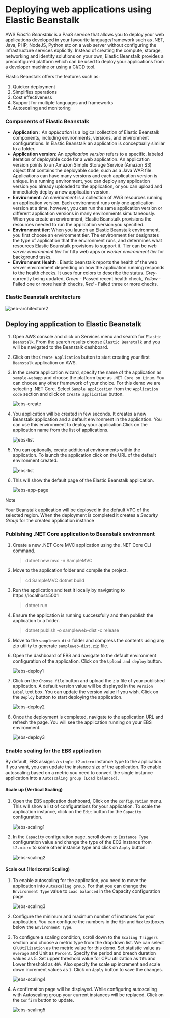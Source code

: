# Deploying web applications using Elastic Beanstalk

AWS *Elastic Beanstalk* is a PaaS service that allows you to deploy your web applications developed in your favourite language/framework such as .NET, Java, PHP, NodeJS, Python etc on a web server without configuring the infrastructure services explicitly. Instead of creating the compute, storage, networking and identity solutions on your own, Elastic Beanstalk provides a preconfigured platform which can be used to deploy your applications from a developer machine or using a CI/CD tool.

Elastic Beanstalk offers the features such as:
    
1) Quicker deployment
2) Simplifies operations
3) Cost effectiveness
4) Support for multiple languages and frameworks
5) Autoscaling and monitoring 
    
### Components of Elastic Beanstalk
 - **Application** : An *application* is a logical collection of Elastic Beanstalk components, including environments, versions, and environment configurations. In Elastic Beanstalk an application is conceptually similar to a folder.
 - **Application version**: An *application version* refers to a specific, labeled iteration of deployable code for a web application. An application version points to an Amazon Simple Storage Service (Amazon S3) object that contains the deployable code, such as a Java WAR file. Applications can have many versions and each application version is unique. In a running environment, you can deploy any application version you already uploaded to the application, or you can upload and immediately deploy a new application version.
 - **Environment**: An *environment* is a collection of AWS resources running an application version. Each environment runs only one application version at a time, however, you can run the same application version or different application versions in many environments simultaneously. When you create an environment, Elastic Beanstalk provisions the resources needed to run the application version you specified.
 - **Environment tier**: When you launch an Elastic Beanstalk environment, you first choose an environment tier. The environment tier designates the type of application that the environment runs, and determines what resources Elastic Beanstalk provisions to support it. Tier can be *web server environment tier* for http web apps  or *worker environment tier* for background tasks.
 - **Environment Health** : Elastic beanstalk reports the health of the web server environment  depending on how the application running responds to the health checks. It uses four colors to describe the status. *Grey*- currently being updated, *Green* - Passed recent health check, *Yellow* - Failed one or more health checks, *Red* - Failed three or more checks.
 
### Elastic Beanstalk architecture
    
   ![aeb-architecture2](images/aeb-architecture2.png)

## Deploying application to Elastic Beanstalk

1) Open AWS console and click on Services menu and search for `Elastic Beanstalk`. From the search results choose `Elastic Beanstalk` and you will be navigated to the Beanstalk dashboard.
2) Click on the `Create Application` button to start creating your first `Beanstalk` application on AWS.
3) In the create application wizard, specify the name of the application as `sample-webapp` and choose the platform type as `.NET Core on Linux`. You can choose any other framework of your choice. For this demo we are selecting .NET Core. Select `Sample application` from the `Application code` section and click on `Create application` button.

    ![ebs-create](images/ebs-create.png)

4) You application will be created in few seconds. It creates a new Beanstalk application and a default environment in the application. You can use this environment to deploy your application.Click on the application name from the list of applications.

    ![ebs-list](images/ebs-list.png)

5)  You can optionally, create additional environments within the application. To launch the application click on the URL of the default environment created. 

    ![ebs-list](images/ebs-env-list.png)

6) This will show the default page of the Elastic Beanstalk application.

    ![ebs-app-page](images/ebs-app-page.png)

> [!NOTE]
> Your Beanstalk application will be deployed in the default VPC of the selected region. When the deployment is completed it creates a *Security Group* for the created application instance

### Publishing .NET Core application to Beanstalk environment
1) Create a new .NET Core MVC application using the .NET Core CLI command.
    > dotnet new mvc -n SampleMVC
2) Move to the application folder and compile the project. 
    > cd SampleMVC
    > dotnet build
3) Run the application and test it locally by navigating to https://localhost:5001
    > dotnet run
4) Ensure the application is running successfully and then publish the application to a folder.
    > dotnet publish -o sampleweb-dist -c release
5) Move to the `sampleweb-dist` folder  and compress the contents using any zip utility to generate `sampleweb-dist.zip` file.
6) Open the dashboard of EBS and navigate to the default environment configuration of the application. Click on the `Upload and deploy` button.
    
    ![ebs-deploy1](images/ebs-deploy1.png)

7) Click on the `Choose file` button and upload the zip file of your published application. A default version value will be displayed in the `Version Label` text box. You can update the version value if you wish. Click on the `Deploy` buttton to start deploying the application.

    ![ebs-deploy2](images/ebs-deploy2.png)

8) Once the deployment is completed, navigate to the application URL and refresh the page. You will see the application running on your EBS environment.

    ![ebs-deploy3](images/ebs-deploy3.png)

### Enable scaling for the EBS application
By default, EBS assigns a `single t2.micro` instance type to the application. If you want, you can update the instance size of the application. To enable autoscaling based on a metric you need to convert the single instance application into a `Autoscaling group (Load balanced)`.
#### Scale up (Vertical Scaling)
1) Open the EBS application dashboard, Click on the `configuration` menu. This will show a list of configurations for your application. To scale the application instance, click on the `Edit`  button for the `Capacity` configuration.
    
    ![ebs-scaling1](images/ebs-scaling1.png)

2) In the `Capacity` configuration page, scroll down to `Instance Type` configuration value and change the type of the EC2 instance from `t2.micro` to some other instance type and click on `Apply` button.

    ![ebs-scaling2](images/ebs-scaling2.png)

#### Scale out (Horizontal Scaling)

1) To enable autoscaling for the application, you need to move the application into `Autoscaling group`. For that you can change the `Environment Type` value to `Load balanced` in the Capacity configuration page.

    ![ebs-scaling3](images/ebs-scaling3.png)

2) Configure the minimum and maximum number of instances for your application. You can configure the numbers in the `Min` and `Max` textboxes below the `Environment Type`. 
3) To configure a scaling condition, scroll down to the `Scaling Triggers` section and choose a metric type from the dropdown list. We can select `CPUUtilization` as the metric value for this demo. Set statistic value as `Average` and Unit as `Percent`. Specify the period and breach duration values as 5. Set upper threshold value for CPU utilization as `70%` and Lower threshold as `40%`. Also specify the scale up increment and scale down increment values as `1`. Click on `Apply` button to save the changes.

    ![ebs-scaling4](images/ebs-scaling4.png)

4) A confirmation page will be displayed. While configuring autoscaling with Autoscaling group your current instances will be replaced. Click on the `Confirm` button to update.

    ![ebs-scaling5](images/ebs-scaling5.png)


